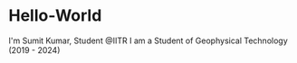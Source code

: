 # Hello-World
I'm Sumit Kumar, Student @IITR 
I am a Student of Geophysical Technology (2019 - 2024)
